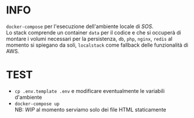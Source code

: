 # INFO
`docker-compose` per l'esecuzione dell'ambiente locale di *SOS*.  
Lo stack comprende un container `data` per il codice e che si occuperà di montare i volumi necessari per la persistenza,
`db`, `php`, `nginx`, `redis` al momento si spiegano da soli, `localstack` come fallback delle funzionalità di AWS.

# TEST
- `cp .env.template .env` e modificare eventualmente le variabili d'ambiente
- `docker-compose up`  
NB: *WIP* al momento serviamo solo dei file HTML staticamente